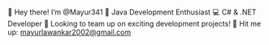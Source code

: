 👋 Hey there! I’m @Mayur341
🚀 Java Development Enthusiast
💻 C# & .NET Developer
🔗 Looking to team up on exciting development projects!
📧 Hit me up: mayurlawankar2002@gmail.com

